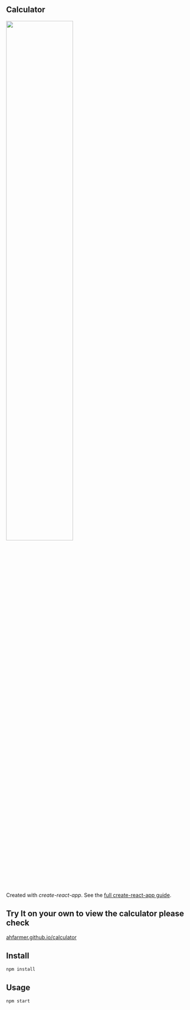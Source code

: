Calculator
---
<img src="Logotype primary.png" width="60%" height="60%" />

Created with *create-react-app*. See the [full create-react-app guide](https://github.com/facebookincubator/create-react-app/blob/master/packages/react-scripts/template/README.md).



Try It on your own to view the calculator please check
---

[ahfarmer.github.io/calculator](https://ahfarmer.github.io/calculator/)



Install
---

`npm install`



Usage
---

`npm start`
